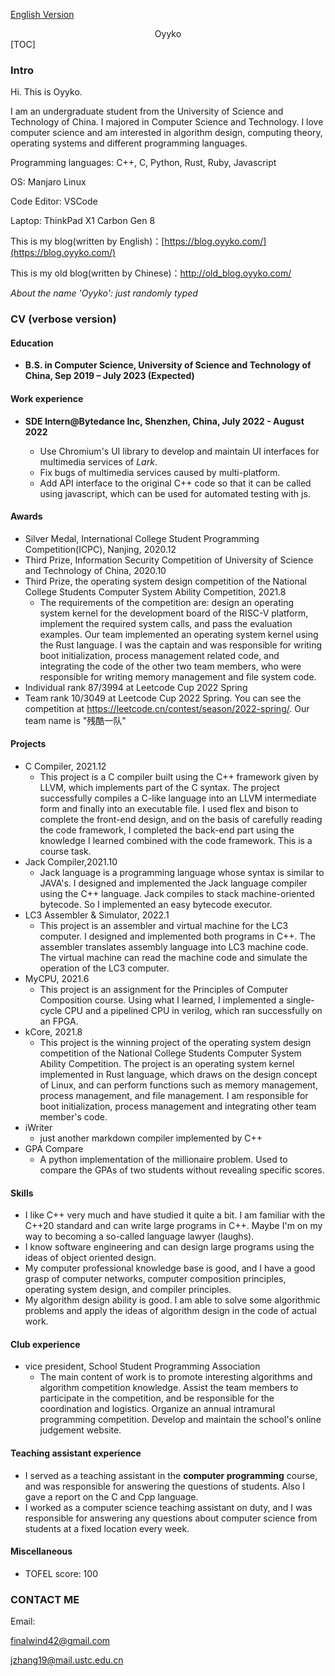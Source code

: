 [English Version](../index)
<center>
Oyyko    
</center>
[TOC]

### Intro

Hi. This is Oyyko.

I am an undergraduate student from the University of Science and Technology of China. I majored in Computer Science and Technology. I love computer science and am interested in algorithm design, computing theory, operating systems and different programming languages. 

Programming languages: C++, C, Python, Rust, Ruby, Javascript

OS: Manjaro Linux

Code Editor: VSCode

Laptop: ThinkPad X1 Carbon Gen 8

This is my blog(written by English)：[https://blog.oyyko.com/](https://blog.oyyko.com/)

This is my old blog(written by Chinese)：http://old_blog.oyyko.com/

*About the name 'Oyyko': just randomly typed*

### CV (verbose version)

#### Education

* **B.S. in Computer Science, University of Science and Technology of China, Sep 2019 – July 2023 (Expected)**

#### Work experience

* **SDE Intern@Bytedance Inc, Shenzhen, China, July 2022 - August 2022**

  * Use Chromium's UI library to develop and maintain UI interfaces for multimedia services of *Lark*.
  * Fix bugs of multimedia services caused by multi-platform.
  * Add API interface to the original C++ code so that it can be called using javascript, which can be used for automated testing with js.

  

#### Awards

* Silver Medal, International College Student Programming Competition(ICPC), Nanjing, 2020.12
* Third Prize, Information Security Competition of University of Science and Technology of China, 2020.10
* Third Prize, the operating system design competition of the National College Students Computer System Ability Competition, 2021.8
  * The requirements of the competition are: design an operating system kernel for the development board of the RISC-V platform, implement the required system calls, and pass the evaluation examples. Our team implemented an operating system kernel using the Rust language. I was the captain and was responsible for writing boot initialization, process management related code, and integrating the code of the other two team members, who were responsible for writing memory management and file system code.
* Individual rank 87/3994 at Leetcode Cup 2022 Spring
* Team rank 10/3049 at Leetcode Cup 2022 Spring. You can see the competition at https://leetcode.cn/contest/season/2022-spring/. Our team name is "残酷一队"

#### Projects

* C Compiler, 2021.12
  * This project is a C compiler built using the C++ framework given by LLVM, which implements part of the C syntax. The project successfully compiles a C-like language into an LLVM intermediate form and finally into an executable file. I used flex and bison to complete the front-end design, and on the basis of carefully reading the code framework, I completed the back-end part using the knowledge I learned combined with the code framework. This is a course task.
* Jack Compiler,2021.10
  * Jack language is a programming language whose syntax is similar to JAVA's. I designed and implemented the Jack language compiler using the C++ language. Jack compiles to stack machine-oriented bytecode. So I implemented an easy bytecode executor.
* LC3 Assembler & Simulator, 2022.1
  * This project is an assembler and virtual machine for the LC3 computer. I designed and implemented both programs in C++. The assembler translates assembly language into LC3 machine code. The virtual machine can read the machine code and simulate the operation of the LC3 computer.
* MyCPU, 2021.6
  * This project is an assignment for the Principles of Computer Composition course. Using what I learned, I implemented a single-cycle CPU and a pipelined CPU in verilog, which ran successfully on an FPGA.
* kCore, 2021.8
  * This project is the winning project of the operating system design competition of the National College Students Computer System Ability Competition. The project is an operating system kernel implemented in Rust language, which draws on the design concept of Linux, and can perform functions such as memory management, process management, and file management. I am responsible for boot initialization, process management and integrating other team member's code.
* iWriter
  * just another markdown compiler implemented by C++
* GPA Compare
  * A python implementation of the millionaire problem. Used to compare the GPAs of two students without revealing specific scores.

#### Skills

* I like C++ very much and have studied it quite a bit. I am familiar with the C++20 standard and can write large programs in C++. Maybe I'm on my way to becoming a so-called language lawyer (laughs).
* I know software engineering and can design large programs using the ideas of object oriented design.
* My computer professional knowledge base is good, and I have a good grasp of computer networks, computer composition principles, operating system design, and compiler principles.
* My algorithm design ability is good. I am able to solve some algorithmic problems and apply the ideas of algorithm design in the code of actual work.

#### Club experience

* vice president, School Student Programming Association
  * The main content of work is to promote interesting algorithms and algorithm competition knowledge. Assist the team members to participate in the competition, and be responsible for the coordination and logistics. Organize an annual intramural programming competition. Develop and maintain the school's online judgement website.

#### Teaching assistant experience

* I served as a teaching assistant in the **computer programming** course, and was responsible for answering the questions of students. Also I gave a report on the C and Cpp language.
* I worked as a computer science teaching assistant on duty, and I was responsible for answering any questions about computer science from students at a fixed location every week.



#### Miscellaneous

* TOFEL score: 100



### CONTACT ME

Email:

finalwind42@gmail.com 

jzhang19@mail.ustc.edu.cn


